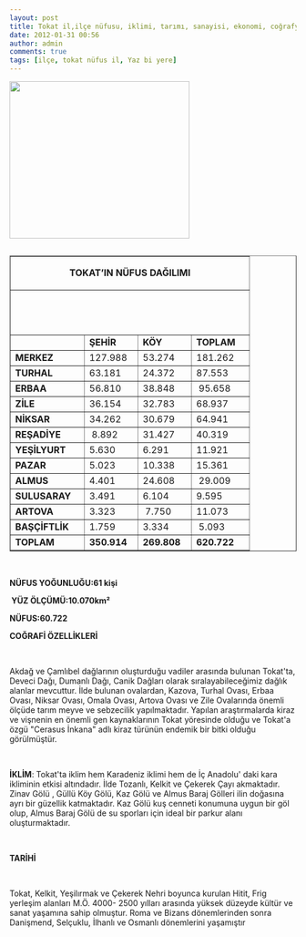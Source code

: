```yaml
---
layout: post
title: Tokat il,ilçe nüfusu, iklimi, tarımı, sanayisi, ekonomi, coğrafyası
date: 2012-01-31 00:56
author: admin
comments: true
tags: [ilçe, tokat nüfus il, Yaz bi yere]
---
```

<a href="http://www.egitimvaktim.com/dosyalar/2012/01/tokat.jpg"><img class="alignnone  wp-image-2052" title="tokat" src="http://www.egitimvaktim.com/dosyalar/2012/01/tokat.jpg" alt="" width="316" height="276" /></a>

<strong>
</strong>
<div align="center">
<table width="100%" border="1" cellspacing="0" cellpadding="0" align="left">
<tbody>
<tr>
<td colspan="4" valign="top" width="351">
<p align="center"><strong>TOKAT’IN NÜFUS DAĞILIMI</strong></p>
</td>
</tr>
<tr>
<td colspan="4" valign="top" width="351"><strong> </strong>
<p align="center"><strong> </strong></p>
</td>
</tr>
<tr>
<td valign="top" width="113"><strong> </strong></td>
<td valign="top" width="77"><strong>ŞEHİR</strong></td>
<td valign="top" width="77"><strong>KÖY</strong></td>
<td valign="top" width="85"><strong>TOPLAM</strong></td>
</tr>
<tr>
<td valign="top" width="113"><strong>MERKEZ</strong></td>
<td valign="top" width="77">127.988<strong></strong></td>
<td valign="top" width="77">53.274<strong></strong></td>
<td valign="top" width="85">181.262<strong></strong></td>
</tr>
<tr>
<td valign="top" width="113"><strong>TURHAL</strong></td>
<td valign="top" width="77">63.181<strong></strong></td>
<td valign="top" width="77">24.372<strong></strong></td>
<td valign="top" width="85">87.553<strong></strong></td>
</tr>
<tr>
<td valign="top" width="113"><strong>ERBAA</strong></td>
<td valign="top" width="77">56.810<strong></strong></td>
<td valign="top" width="77">38.848<strong></strong></td>
<td valign="top" width="85"> 95.658<strong></strong></td>
</tr>
<tr>
<td valign="top" width="113"><strong>ZİLE</strong></td>
<td valign="top" width="77">36.154<strong></strong></td>
<td valign="top" width="77">32.783<strong></strong></td>
<td valign="top" width="85">68.937<strong></strong></td>
</tr>
<tr>
<td valign="top" width="113"><strong>NİKSAR</strong></td>
<td valign="top" width="77">34.262<strong></strong></td>
<td valign="top" width="77">30.679<strong></strong></td>
<td valign="top" width="85">64.941<strong></strong></td>
</tr>
<tr>
<td valign="top" width="113"><strong>REŞADİYE</strong></td>
<td valign="top" width="77"> 8.892<strong></strong></td>
<td valign="top" width="77">31.427<strong></strong></td>
<td valign="top" width="85">40.319<strong></strong></td>
</tr>
<tr>
<td valign="top" width="113"><strong>YEŞİLYURT</strong></td>
<td valign="top" width="77">5.630<strong></strong></td>
<td valign="top" width="77">6.291<strong></strong></td>
<td valign="top" width="85">11.921<strong></strong></td>
</tr>
<tr>
<td valign="top" width="113"><strong>PAZAR</strong></td>
<td valign="top" width="77">5.023<strong></strong></td>
<td valign="top" width="77">10.338<strong></strong></td>
<td valign="top" width="85">15.361<strong></strong></td>
</tr>
<tr>
<td valign="top" width="113"><strong>ALMUS</strong></td>
<td valign="top" width="77">4.401<strong></strong></td>
<td valign="top" width="77">24.608<strong></strong></td>
<td valign="top" width="85"> 29.009<strong></strong></td>
</tr>
<tr>
<td valign="top" width="113"><strong>SULUSARAY</strong></td>
<td valign="top" width="77">3.491<strong></strong></td>
<td valign="top" width="77">6.104<strong></strong></td>
<td valign="top" width="85">9.595<strong></strong></td>
</tr>
<tr>
<td valign="top" width="113"><strong>ARTOVA</strong></td>
<td valign="top" width="77">3.323<strong></strong></td>
<td valign="top" width="77"> 7.750<strong></strong></td>
<td valign="top" width="85">11.073<strong></strong></td>
</tr>
<tr>
<td valign="top" width="113"><strong>BAŞÇİFTLİK</strong></td>
<td valign="top" width="77">1.759<strong></strong></td>
<td valign="top" width="77">3.334<strong></strong></td>
<td valign="top" width="85"> 5.093<strong></strong></td>
</tr>
<tr>
<td valign="top" width="113"><strong>TOPLAM</strong></td>
<td valign="top" width="77"><strong>350.914</strong><strong></strong></td>
<td valign="top" width="77"><strong>269.808</strong><strong></strong></td>
<td valign="top" width="85"><strong>620.722</strong><strong></strong></td>
</tr>
</tbody>
</table>
</div>
<strong> </strong>

<strong>NÜFUS YOĞUNLUĞU:61 kişi</strong>

<strong> <strong>YÜZ ÖLÇÜMÜ:10.070km²</strong></strong>

<strong>NÜFUS:60.722</strong>

<strong>COĞRAFİ ÖZELLİKLERİ</strong>

<strong> </strong>

Akdağ ve Çamlıbel dağlarının oluşturduğu vadiler arasında bulunan Tokat'ta, Deveci Dağı, Dumanlı Dağı, Canik Dağları olarak sıralayabileceğimiz dağlık alanlar mevcuttur. İlde bulunan ovalardan, Kazova, Turhal Ovası, Erbaa Ovası, Niksar Ovası, Omala Ovası, Artova Ovası ve Zile Ovalarında önemli ölçüde tarım meyve ve sebzecilik yapılmaktadır. Yapılan araştırmalarda kiraz ve vişnenin en önemli gen kaynaklarının Tokat yöresinde olduğu ve Tokat'a özgü "Cerasus İnkana" adlı kiraz türünün endemik bir bitki olduğu görülmüştür.

&nbsp;

<strong>İKLİM</strong>: Tokat'ta iklim hem Karadeniz iklimi hem de İç Anadolu' daki kara ikliminin etkisi altındadır. İlde Tozanlı, Kelkit ve Çekerek Çayı akmaktadır. Zinav Gölü , Güllü Köy Gölü, Kaz Gölü ve Almus Baraj Gölleri ilin doğasına ayrı bir güzellik katmaktadır. Kaz Gölü kuş cenneti konumuna uygun bir göl olup, Almus Baraj Gölü de su sporları için ideal bir parkur alanı oluşturmaktadır.

&nbsp;

<strong>TARİHİ</strong>

<strong> </strong>

Tokat, Kelkit, Yeşilırmak ve Çekerek Nehri boyunca kurulan Hitit, Frig yerleşim alanları M.Ö. 4000- 2500 yılları arasında yüksek düzeyde kültür ve sanat yaşamına sahip olmuştur. Roma ve Bizans dönemlerinden sonra Danişmend, Selçuklu, İlhanlı ve Osmanlı dönemlerini yaşamıştır

&nbsp;

&nbsp;

&nbsp;

&nbsp;

<strong> </strong>
